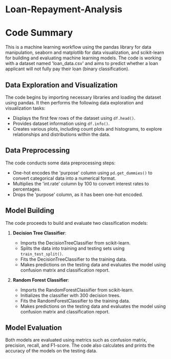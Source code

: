 # Loan-Repayment-Analysis
# Code Summary

This is a machine learning workflow using the pandas library for data manipulation, seaborn and matplotlib for data visualization, and scikit-learn for building and evaluating machine learning models. The code is working with a dataset named 'loan_data.csv' and aims to predict whether a loan applicant will not fully pay their loan (binary classification).

## Data Exploration and Visualization

The code begins by importing necessary libraries and loading the dataset using pandas. It then performs the following data exploration and visualization tasks:
- Displays the first few rows of the dataset using `df.head()`.
- Provides dataset information using `df.info()`.
- Creates various plots, including count plots and histograms, to explore relationships and distributions within the data.

## Data Preprocessing

The code conducts some data preprocessing steps:
- One-hot encodes the 'purpose' column using `pd.get_dummies()` to convert categorical data into a numerical format.
- Multiplies the 'int.rate' column by 100 to convert interest rates to percentages.
- Drops the 'purpose' column, as it has been one-hot encoded.

## Model Building

The code proceeds to build and evaluate two classification models:
1. **Decision Tree Classifier**:
   - Imports the DecisionTreeClassifier from scikit-learn.
   - Splits the data into training and testing sets using `train_test_split()`.
   - Fits the DecisionTreeClassifier to the training data.
   - Makes predictions on the testing data and evaluates the model using confusion matrix and classification report.

2. **Random Forest Classifier**:
   - Imports the RandomForestClassifier from scikit-learn.
   - Initializes the classifier with 300 decision trees.
   - Fits the RandomForestClassifier to the training data.
   - Makes predictions on the testing data and evaluates the model using confusion matrix and classification report.

## Model Evaluation

Both models are evaluated using metrics such as confusion matrix, precision, recall, and F1-score. The code also calculates and prints the accuracy of the models on the testing data.

